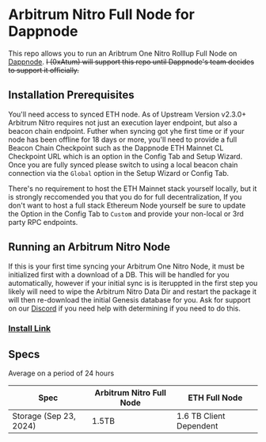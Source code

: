 # Arbitrum Nitro Full Node for Dappnode

This repo allows you to run an Aribtrum One Nitro Rolllup Full Node on [Dappnode](https://dappnode.com).
~~I (0xAtum) will support this repo until Dappnode's team decides to support it officially.~~

## Installation Prerequisites

You'll need access to synced ETH node.
As of Upstream Version v2.3.0+ Arbitrum Nitro requires not just an execution layer endpoint, but also a beacon chain endpoint.
Futher when syncing got yhe first time or if your node has been offline for 18 days or more, you'll need to provide a full Beacon Chain Checkpoint such as the Dappnode ETH Mainnet CL Checkpoint URL which is an option in the Config Tab and Setup Wizard.  Once you are fully synced please switch to using a local beacon chain connection via the `Global` option in the Setup Wizard or Config Tab.

There's no requirement to host the ETH Mainnet stack yourself locally, but it is strongly reccomended you that you do for full decentralization,
If you don't want to host a full stack Ethereum Node yourself be sure to update the Option in the Config Tab to `Custom` and provide your non-local or 3rd party RPC endpoints.

## Running an Arbitrum Nitro Node

If this is your first time syncing your Arbitrum One Nitro Node, it must be initialized first with a download of a DB.  This will be handled for you automatically, however if your initial sync is is iteruppted in the first step you likely will need to wipe the Arbitrum Nitro Data Dir and restart the package it will then re-download the initial Genesis database for you. Ask for support on our [Discord](https://discord.gg/dappnode) if you need help with determining if you need to do this.

### [Install Link](http://my.dappnode/installer/public/arbitrum-nitro.public.dappnode.eth)

## Specs

Average on a period of 24 hours

| Spec | Arbitrum Nitro Full Node | ETH Full Node |
|--|--|--|
| Storage (Sep 23, 2024) | 1.5TB | 1.6 TB Client Dependent |
